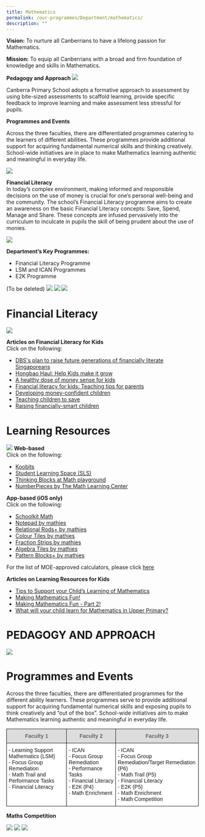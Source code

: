 ```yaml
---
title: Mathematics
permalink: /our-programmes/Department/mathematics/
description: ""
---
```

**Vision:** To nurture all Canberrians to have a lifelong passion for Mathematics.

**Mission:** To equip all Canberrians with a broad and firm foundation of knowledge and skills in Mathematics.

**Pedagogy and Approach**
![](/images/Pedagogy%20and%20Approach.png)

Canberra Primary School adopts a formative approach to assessment by using bite-sized assessments to scaffold learning, provide specific feedback to improve learning and make assessment less stressful for pupils. 

**Programmes and Events** 

Across the three faculties, there are differentiated programmes catering to the learners of different abilities. These programmes provide additional support for acquiring fundamental numerical skills and thinking creatively. School-wide initiatives are in place to make Mathematics learning authentic and meaningful in everyday life.

![](/images/fac%201%20to%20fac%203%20programs%20Maths.png)

**Financial Literacy**<br>
In today’s complex environment, making informed and responsible decisions on the use of money is crucial for one’s personal well-being and the community. The school’s Financial Literacy programme aims to create an awareness on the basic Financial Literacy concepts: Save, Spend, Manage and Share. These concepts are infused pervasively into the curriculum to inculcate in pupils the skill of being prudent about the use of monies.

![](/images/Fin%20Lit%20photo.png)


**Department’s Key Programmes:**
* Financial Literacy Programme
* LSM and ICAN Programmes
* E2K Programme

(To be deleted)
![](/images/Math%20Dept%20Banner.png)
![](/images/Math%20Vision%20Banner.png)
![](/images/Math%20Mission%20Banner.png)

# Financial Literacy

![](/images/Fin%20Lit.jpg)

**Articles on Financial Literacy for Kids**<br>
Click on the following:
* [DBS's plan to raise future generations of financially literate Singaporeans](https://e27.co/inside-dbss-plan-to-raise-future-generations-of-financially-literate-singaporeans-20170105/)
* [Hongbao Haul: Help Kids make it grow](https://www.straitstimes.com/business/hongbao-haul-help-kids-make-it-grow)
* [A healthy dose of money sense for kids](https://www.straitstimes.com/singapore/education/a-healthy-dose-of-money-sense-for-kids)
* [Financial literacy for kids: Teaching tips for parents](https://www.straitstimes.com/singapore/financial-literacy-for-kids-teaching-tips-for-parents)
* [Developing money-confident children](https://www.todayonline.com/singapore/developing-money-confident-children)
* [Teaching children to save](https://www.todayonline.com/business/teaching-children-save)
* [Raising financially-smart children](https://www.todayonline.com/commentary/raising-financially-smart-children)


# Learning Resources
![](/images/Slide1-5.jpg)
**Web-based**<br>
Click on the following:
* [Koobits ](https://member.koobits.com/)
* [Student Learning Space (SLS)](https://vle.learning.moe.edu.sg/login)
* [Thinking Blocks at Math playground](https://www.mathplayground.com/thinkingblocks.html)
* [NumberPieces by The Math Learning Center](https://apps.mathlearningcenter.org/number-pieces/)

**App-based (iOS only)**<br>
Click on the following:
* [Schoolkit Math](https://apps.apple.com/sg/app/schoolkit-math/id775643572)
* [Notepad by mathies](https://apps.apple.com/ca/app/notepad-by-mathies/id969193096)
* [Relational Rods+ by mathies](https://apps.apple.com/ca/app/relational-rods-by-mathies/id960682555)
* [Colour Tiles by mathies](https://apps.apple.com/ca/app/colour-tiles-by-mathies/id1170196025)
* [Fraction Strips by mathies](https://apps.apple.com/ca/app/fraction-strips-by-mathies/id1233729371)
* [Algebra Tiles by mathies](https://apps.apple.com/ca/app/algebra-tiles-by-mathies/id1462906251)
* [Pattern Blocks+ by mathies](https://apps.apple.com/ca/app/pattern-blocks-by-mathies/id1451545067)

For the list of MOE-approved calculators, please click [here](https://www.seab.gov.sg/home/examinations/approved-calculators)

**Articles on Learning Resources for Kids**
* [Tips to Support your Child’s Learning of Mathematics](https://www.schoolbag.edu.sg/story/tips-to-support-your-child-s-learning-of-mathematics)
* [Making Mathematics Fun!](https://www.schoolbag.edu.sg/story/making-mathematics-fun)
* [Making Mathematics Fun - Part 2!](https://www.schoolbag.edu.sg/story/making-mathematics-fun-part-two)
* [What will your child learn for Mathematics in Upper Primary?](https://www.schoolbag.edu.sg/story/what-will-your-child-learn-for-mathematics-in-upper-primary)

# PEDAGOGY AND APPROACH

![](/images/23mar16_Maths_Pedagogy%20and%20Approach.png)

# Programmes and Events

Across the three faculties, there are differentiated programmes for the different ability learners. These programmes serve to provide additional support for acquiring fundamental numerical skills and exposing pupils to think creatively and “out of the box”. School-wide initiatives aim to make Mathematics learning authentic and meaningful in everyday life.

<style type="text/css">
.tg  {border-collapse:collapse;border-spacing:0;}
.tg td{border-color:black;border-style:solid;border-width:1px;font-family:Arial, sans-serif;font-size:14px;
  overflow:hidden;padding:10px 5px;word-break:normal;}
.tg th{border-color:black;border-style:solid;border-width:1px;font-family:Arial, sans-serif;font-size:14px;
  font-weight:normal;overflow:hidden;padding:10px 5px;word-break:normal;}
.tg .tg-feqv{background-color:#DDD;color:#666;font-weight:bold;text-align:center;vertical-align:middle}
.tg .tg-ktyi{background-color:#FFF;text-align:left;vertical-align:top}
</style>
<table class="tg">
<thead>
  <tr>
    <th class="tg-feqv"><span style="color:#666;background-color:#DDD">Faculty 1</span></th>
    <th class="tg-feqv"><span style="color:#666;background-color:#DDD">Faculty 2</span></th>
    <th class="tg-feqv"><span style="color:#666;background-color:#DDD">Faculty 3</span></th>
  </tr>
</thead>
<tbody>
  <tr>
    <td class="tg-ktyi">- Learning Support Mathematics (LSM)<br>- Focus Group Remediation <br>- Math Trail and Performance Tasks<br>- Financial Literacy</td>
    <td class="tg-ktyi">- ICAN<br>- Focus Group Remediation<br>- Performance Tasks <br>- Financial Literacy <br>- E2K (P4)<br>- Math Enrichment<br></td>
    <td class="tg-ktyi">- ICAN <br>- Focus Group Remediation/Target Remediation (P6)<br>- Math Trail (P5)<br>- Financial Literacy <br>- E2K (P5)<br>- Math Enrichment <br>- Math Competition</td>
  </tr>
</tbody>
</table>

**Maths Competition**

![](/images/maths%20achievement.jpg)
![](/images/Maths%20Picture1.png)
![](/images/MATHS%202.png)